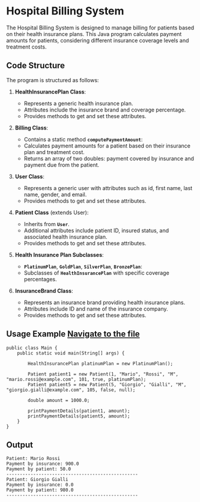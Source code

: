 # Hospital Billing System
The Hospital Billing System is designed to manage billing for patients based on their health insurance plans. This Java program calculates payment amounts for patients, considering different insurance coverage levels and treatment costs.

## Code Structure
The program is structured as follows:

1. **HealthInsurancePlan Class**:

    - Represents a generic health insurance plan.
    - Attributes include the insurance brand and coverage percentage.
    - Provides methods to get and set these attributes.

2. **Billing Class**:

    - Contains a static method **`computePaymentAmount`**:
    - Calculates payment amounts for a patient based on their insurance plan and treatment cost.
    - Returns an array of two doubles: payment covered by insurance and payment due from the patient.

3. **User Class**:

    - Represents a generic user with attributes such as id, first name, last name, gender, and email.
    - Provides methods to get and set these attributes.

4. **Patient Class** (extends User):

    - Inherits from **`User`**.
    - Additional attributes include patient ID, insured status, and associated health insurance plan.
    - Provides methods to get and set these attributes.

5. **Health Insurance Plan Subclasses**:

    - **`PlatinumPlan`**, **`GoldPlan`**, **`SilverPlan`**, **`BronzePlan`**:
    - Subclasses of **`HealthInsurancePlan`** with specific coverage percentages.

6. **InsuranceBrand Class**:

    - Represents an insurance brand providing health insurance plans.
    - Attributes include ID and name of the insurance company.
    - Provides methods to get and set these attributes.


## Usage Example  [Navigate to the file](src/hospital/Test.java)
```
public class Main {
    public static void main(String[] args) {

        HealthInsurancePlan platinumPlan = new PlatinumPlan();

        Patient patient1 = new Patient(1, "Mario", "Rossi", "M", "mario.rossi@example.com", 101, true, platinumPlan);
        Patient patient5 = new Patient(5, "Giorgio", "Gialli", "M", "giorgio.gialli@example.com", 105, false, null);

        double amount = 1000.0;

        printPaymentDetails(patient1, amount);
        printPaymentDetails(patient5, amount);
    }
}
```
## Output
```
Patient: Mario Rossi
Payment by insurance: 900.0
Payment by patient: 50.0
-------------------------------------------------
Patient: Giorgio Gialli
Payment by insurance: 0.0
Payment by patient: 980.0
-------------------------------------------------
```
